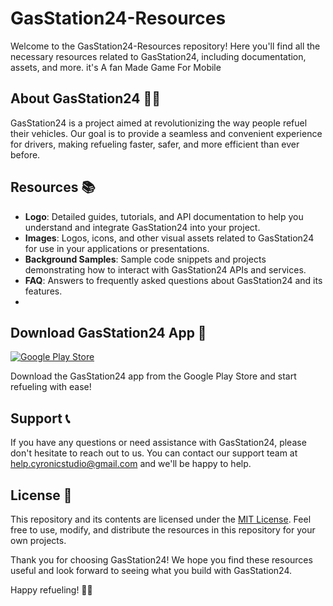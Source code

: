 # GasStation24-Resources

Welcome to the GasStation24-Resources repository! Here you'll find all the necessary resources related to GasStation24, including documentation, assets, and more.
it's A fan Made Game For Mobile

## About GasStation24 🚗⛽

GasStation24 is a project aimed at revolutionizing the way people refuel their vehicles. Our goal is to provide a seamless and convenient experience for drivers, making refueling faster, safer, and more efficient than ever before.

## Resources 📚

- **Logo**: Detailed guides, tutorials, and API documentation to help you understand and integrate GasStation24 into your project.
- **Images**: Logos, icons, and other visual assets related to GasStation24 for use in your applications or presentations.
- **Background Samples**: Sample code snippets and projects demonstrating how to interact with GasStation24 APIs and services.
- **FAQ**: Answers to frequently asked questions about GasStation24 and its features.
- 
## Download GasStation24 App 📱

[![Google Play Store](https://play.google.com/intl/en_us/badges/static/images/badges/en_badge_web_generic.png)](https://play.google.com/store/apps/details?id=com.gasstation24)

Download the GasStation24 app from the Google Play Store and start refueling with ease!

## Support 📞

If you have any questions or need assistance with GasStation24, please don't hesitate to reach out to us. You can contact our support team at [help.cyronicstudio@gmail.com](help.cyronicstudio@gmail.com) and we'll be happy to help.

## License 📝

This repository and its contents are licensed under the [MIT License](LICENSE). Feel free to use, modify, and distribute the resources in this repository for your own projects.

Thank you for choosing GasStation24! We hope you find these resources useful and look forward to seeing what you build with GasStation24.

Happy refueling! 🚗⛽
